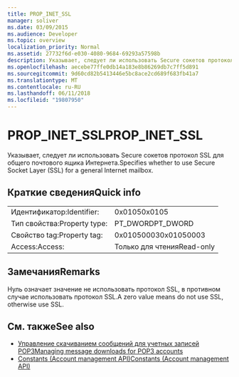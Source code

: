 ```yaml
---
title: PROP_INET_SSL
manager: soliver
ms.date: 03/09/2015
ms.audience: Developer
ms.topic: overview
localization_priority: Normal
ms.assetid: 27732f6d-e030-4080-9684-69293a57598b
description: Указывает, следует ли использовать Secure сокетов протокол SSL для общего почтового ящика Интернета.
ms.openlocfilehash: aecebe77ffe0db14a183e8b86269db7c7ff5d891
ms.sourcegitcommit: 9d60cd82b5413446e5bc8ace2cd689f683fb41a7
ms.translationtype: MT
ms.contentlocale: ru-RU
ms.lasthandoff: 06/11/2018
ms.locfileid: "19807950"
---
```

# <a name="propinetssl"></a><span data-ttu-id="4c0dc-103">PROP_INET_SSL</span><span class="sxs-lookup"><span data-stu-id="4c0dc-103">PROP_INET_SSL</span></span>

<span data-ttu-id="4c0dc-104">Указывает, следует ли использовать Secure сокетов протокол SSL для общего почтового ящика Интернета.</span><span class="sxs-lookup"><span data-stu-id="4c0dc-104">Specifies whether to use Secure Socket Layer (SSL) for a general Internet mailbox.</span></span>
  
## <a name="quick-info"></a><span data-ttu-id="4c0dc-105">Краткие сведения</span><span class="sxs-lookup"><span data-stu-id="4c0dc-105">Quick info</span></span>

|||
|:-----|:-----|
|<span data-ttu-id="4c0dc-106">Идентификатор:</span><span class="sxs-lookup"><span data-stu-id="4c0dc-106">Identifier:</span></span>  <br/> |<span data-ttu-id="4c0dc-107">0x0105</span><span class="sxs-lookup"><span data-stu-id="4c0dc-107">0x0105</span></span>  <br/> |
|<span data-ttu-id="4c0dc-108">Тип свойства:</span><span class="sxs-lookup"><span data-stu-id="4c0dc-108">Property type:</span></span>  <br/> |<span data-ttu-id="4c0dc-109">PT_DWORD</span><span class="sxs-lookup"><span data-stu-id="4c0dc-109">PT_DWORD</span></span>  <br/> |
|<span data-ttu-id="4c0dc-110">Свойство tag:</span><span class="sxs-lookup"><span data-stu-id="4c0dc-110">Property tag:</span></span>  <br/> |<span data-ttu-id="4c0dc-111">0x01050003</span><span class="sxs-lookup"><span data-stu-id="4c0dc-111">0x01050003</span></span>  <br/> |
|<span data-ttu-id="4c0dc-112">Access:</span><span class="sxs-lookup"><span data-stu-id="4c0dc-112">Access:</span></span>  <br/> |<span data-ttu-id="4c0dc-113">Только для чтения</span><span class="sxs-lookup"><span data-stu-id="4c0dc-113">Read-only</span></span>  <br/> |
   
## <a name="remarks"></a><span data-ttu-id="4c0dc-114">Замечания</span><span class="sxs-lookup"><span data-stu-id="4c0dc-114">Remarks</span></span>

<span data-ttu-id="4c0dc-115">Нуль означает значение не использовать протокол SSL, в противном случае использовать протокол SSL.</span><span class="sxs-lookup"><span data-stu-id="4c0dc-115">A zero value means do not use SSL, otherwise use SSL.</span></span>
  
## <a name="see-also"></a><span data-ttu-id="4c0dc-116">См. также</span><span class="sxs-lookup"><span data-stu-id="4c0dc-116">See also</span></span>

- [<span data-ttu-id="4c0dc-117">Управление скачиванием сообщений для учетных записей POP3</span><span class="sxs-lookup"><span data-stu-id="4c0dc-117">Managing message downloads for POP3 accounts</span></span>](managing-message-downloads-for-pop3-accounts.md)  
- [<span data-ttu-id="4c0dc-118">Constants (Account management API)</span><span class="sxs-lookup"><span data-stu-id="4c0dc-118">Constants (Account management API)</span></span>](constants-account-management-api.md)

